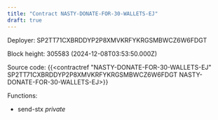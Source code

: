 ```yaml
---
title: "Contract NASTY-DONATE-FOR-30-WALLETS-EJ"
draft: true
---
```

Deployer: SP2TT71CXBRDDYP2P8XMVKRFYKRGSMBWCZ6W6FDGT


 



Block height: 305583 (2024-12-08T03:53:50.000Z)

Source code: {{<contractref "NASTY-DONATE-FOR-30-WALLETS-EJ" SP2TT71CXBRDDYP2P8XMVKRFYKRGSMBWCZ6W6FDGT NASTY-DONATE-FOR-30-WALLETS-EJ>}}

Functions:

* send-stx _private_
